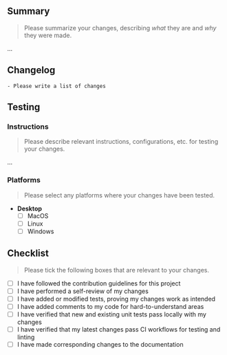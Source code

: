 ## Summary

> Please summarize your changes, describing *what* they are and *why* they were made.

...

## Changelog

```
- Please write a list of changes
```

## Testing

### Instructions

> Please describe relevant instructions, configurations, etc. for testing your changes.

...

### Platforms

> Please select any platforms where your changes have been tested.

- **Desktop**
  - [ ] MacOS
  - [ ] Linux
  - [ ] Windows

## Checklist

> Please tick the following boxes that are relevant to your changes.

- [ ] I have followed the contribution guidelines for this project
- [ ] I have performed a self-review of my changes
- [ ] I have added or modified tests, proving my changes work as intended
- [ ] I have added comments to my code for hard-to-understand areas
- [ ] I have verified that new and existing unit tests pass locally with my changes
- [ ] I have verified that my latest changes pass CI workflows for testing and linting
- [ ] I have made corresponding changes to the documentation

